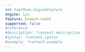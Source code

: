 ```yaml
---
### YamlMime:EngineFeature
engine: icu
feature: branch-reset
supported: false
#reference: 
#description: *content.description
#syntax: *content.syntax
#example: *content.example
---
```

